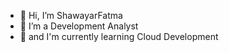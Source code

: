 - 👋 Hi, I’m ShawayarFatma
- 👀 I’m a Development Analyst
- 🌱 and I'm currently learning Cloud Development

<!---
ShawayarFatma/ShawayarFatma is a ✨ special ✨ repository because its `README.md` (this file) appears on your GitHub profile.
You can click the Preview link to take a look at your changes.
--->
